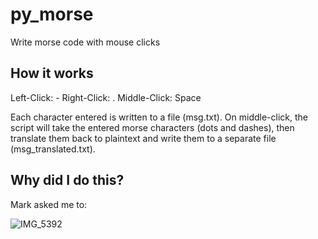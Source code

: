 # py_morse
Write morse code with mouse clicks

## How it works
Left-Click: -
Right-Click: .
Middle-Click: Space

Each character entered is written to a file (msg.txt). On middle-click, the script will take the entered morse characters (dots and dashes), then translate them back to plaintext and write them to a separate file (msg_translated.txt). 

## Why did I do this?
Mark asked me to: 

![IMG_5392](https://user-images.githubusercontent.com/60398449/138316335-da11f78f-390b-45eb-b704-1feee9a1f2c5.jpg)
